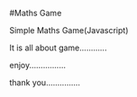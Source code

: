 #Maths Game 

Simple Maths Game(Javascript)

It is all about game............

enjoy................

thank you...............

